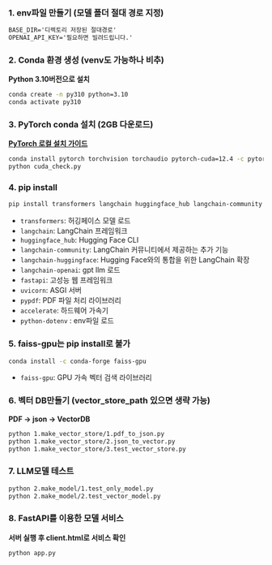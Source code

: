 <!-- 설명서.md -->

### 1. env파일 만들기 (모델 폴더 절대 경로 지정)
```txt
BASE_DIR='디렉토리 저장된 절대경로'
OPENAI_API_KEY='필요하면 빌려드립니다.'
```


### 2. Conda 환경 생성 (venv도 가능하나 비추)
**Python 3.10버전으로 설치**
```bash
conda create -n py310 python=3.10
conda activate py310
```


### 3. PyTorch conda 설치 (2GB 다운로드)
[**PyTorch 로컬 설치 가이드**](https://pytorch.org/get-started/locally/)
```bash
conda install pytorch torchvision torchaudio pytorch-cuda=12.4 -c pytorch -c nvidia
python cuda_check.py
```


### 4. pip install
```bash
pip install transformers langchain huggingface_hub langchain-community langchain-huggingface langchain_openai fastapi uvicorn pypdf accelerate python-dotenv
```
- `transformers`: 허깅페이스 모델 로드
- `langchain`: LangChain 프레임워크
- `huggingface_hub`: Hugging Face CLI
- `langchain-community`: LangChain 커뮤니티에서 제공하는 추가 기능
- `langchain-huggingface`: Hugging Face와의 통합을 위한 LangChain 확장
- `langchain-openai`: gpt llm 로드
- `fastapi`: 고성능 웹 프레임워크
- `uvicorn`: ASGI 서버
- `pypdf`: PDF 파일 처리 라이브러리
- `accelerate`: 하드웨어 가속기
- `python-dotenv` : env파일 로드


### 5. faiss-gpu는 pip install로 불가
```bash
conda install -c conda-forge faiss-gpu
```
- `faiss-gpu`: GPU 가속 벡터 검색 라이브러리


### 6. 벡터 DB만들기 (vector_store_path 있으면 생략 가능)
**PDF -> json -> VectorDB**
```bash
python 1.make_vector_store/1.pdf_to_json.py
python 1.make_vector_store/2.json_to_vector.py
python 1.make_vector_store/3.test_vector_store.py
```


### 7. LLM모델 테스트
```bash
python 2.make_model/1.test_only_model.py
python 2.make_model/2.test_vector_model.py
```


### 8. FastAPI를 이용한 모델 서비스
**서버 실행 후 client.html로 서비스 확인**
```bash
python app.py
```
